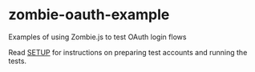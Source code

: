 # zombie-oauth-example
Examples of using Zombie.js to test OAuth login flows

Read [SETUP](./SETUP.md) for instructions on preparing test accounts and running the tests.